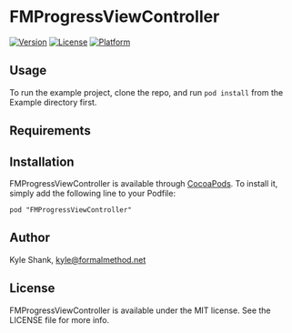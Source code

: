 # FMProgressViewController

[![Version](https://img.shields.io/cocoapods/v/FMProgressViewController.svg?style=flat)](http://cocoadocs.org/docsets/FMProgressViewController)
[![License](https://img.shields.io/cocoapods/l/FMProgressViewController.svg?style=flat)](http://cocoadocs.org/docsets/FMProgressViewController)
[![Platform](https://img.shields.io/cocoapods/p/FMProgressViewController.svg?style=flat)](http://cocoadocs.org/docsets/FMProgressViewController)

## Usage

To run the example project, clone the repo, and run `pod install` from the Example directory first.

## Requirements

## Installation

FMProgressViewController is available through [CocoaPods](http://cocoapods.org). To install
it, simply add the following line to your Podfile:

    pod "FMProgressViewController"

## Author

Kyle Shank, kyle@formalmethod.net

## License

FMProgressViewController is available under the MIT license. See the LICENSE file for more info.

